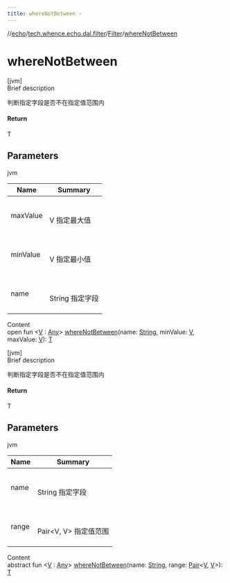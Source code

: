 ```yaml
---
title: whereNotBetween -
---
```

//[echo](../../index.md)/[tech.whence.echo.dal.filter](../index.md)/[Filter](index.md)/[whereNotBetween](where-not-between.md)



# whereNotBetween  
[jvm]  
Brief description  


判断指定字段是否不在指定值范围内



#### Return  


T



## Parameters  
  
jvm  
  
|  Name|  Summary| 
|---|---|
| maxValue| <br><br>V 指定最大值<br><br>
| minValue| <br><br>V 指定最小值<br><br>
| name| <br><br>String 指定字段<br><br>
  
  
Content  
open fun <[V](where-not-between.md) : [Any](https://kotlinlang.org/api/latest/jvm/stdlib/kotlin/-any/index.html)> [whereNotBetween](where-not-between.md)(name: [String](https://kotlinlang.org/api/latest/jvm/stdlib/kotlin/-string/index.html), minValue: [V](where-not-between.md), maxValue: [V](where-not-between.md)): [T](index.md)  


[jvm]  
Brief description  


判断指定字段是否不在指定值范围内



#### Return  


T



## Parameters  
  
jvm  
  
|  Name|  Summary| 
|---|---|
| name| <br><br>String 指定字段<br><br>
| range| <br><br>Pair<V, V> 指定值范围<br><br>
  
  
Content  
abstract fun <[V](where-not-between.md) : [Any](https://kotlinlang.org/api/latest/jvm/stdlib/kotlin/-any/index.html)> [whereNotBetween](where-not-between.md)(name: [String](https://kotlinlang.org/api/latest/jvm/stdlib/kotlin/-string/index.html), range: [Pair](https://kotlinlang.org/api/latest/jvm/stdlib/kotlin/-pair/index.html)<[V](where-not-between.md), [V](where-not-between.md)>): [T](index.md)  



